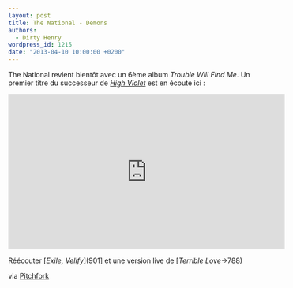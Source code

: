 ```yaml
---
layout: post
title: The National - Demons
authors:
  - Dirty Henry
wordpress_id: 1215
date: "2013-04-10 10:00:00 +0200"
---
```


The National revient bientôt avec un 6ème album _Trouble Will Find Me_. Un
premier titre du successeur de [_High Violet_](696) est en écoute ici :

<iframe width="560" height="315" src="http://www.youtube.com/embed/N527oBKIPMc" frameborder="0" allowfullscreen></iframe>

Réécouter [*Exile, Velify*](901] et une version live de [_Terrible Love_->788)

via
[Pitchfork](http://pitchfork.com/news/50230-listen-to-the-nationals-new-single-demons/)
